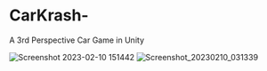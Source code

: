 # CarKrash-
A 3rd Perspective Car Game in Unity 

![Screenshot 2023-02-10 151442](https://user-images.githubusercontent.com/100237166/218059021-fefb66e9-341b-44f0-acc3-7e00f579f156.png)
![Screenshot_20230210_031339](https://user-images.githubusercontent.com/100237166/218059324-7dbb6fc3-71aa-4bf9-ab81-df8a5126cb70.png)
